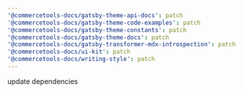 ```yaml
---
'@commercetools-docs/gatsby-theme-api-docs': patch
'@commercetools-docs/gatsby-theme-code-examples': patch
'@commercetools-docs/gatsby-theme-constants': patch
'@commercetools-docs/gatsby-theme-docs': patch
'@commercetools-docs/gatsby-transformer-mdx-introspection': patch
'@commercetools-docs/ui-kit': patch
'@commercetools-docs/writing-style': patch
---
```


update dependencies

